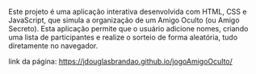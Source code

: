 

Este projeto é uma aplicação interativa desenvolvida com HTML, CSS e JavaScript, que simula a organização de um Amigo Oculto (ou Amigo Secreto). Esta aplicação permite que o usuário adicione nomes, criando uma  lista de participantes e realize o sorteio de forma aleatória, tudo diretamente no navegador. 

link da página: https://jdouglasbrandao.github.io/jogoAmigoOculto/
